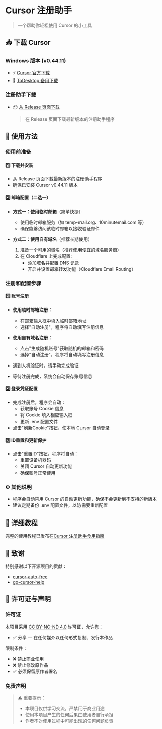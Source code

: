 # Cursor 注册助手

> 一个帮助你轻松使用 Cursor 的小工具

## 📥 下载 Cursor

### Windows 版本 (v0.44.11)
- ⚡ [Cursor 官方下载](https://downloader.cursor.sh/builds/250103fqxdt5u9z/windows/nsis/x64)
- 🔄 [ToDesktop 备用下载](https://download.todesktop.com/230313mzl4w4u92/Cursor%20Setup%200.44.11%20-%20Build%20250103fqxdt5u9z-x64.exe)

### 注册助手下载
- 📦 [从 Release 页面下载](https://github.com/ktovoz/cursorRegister/releases)
  > 在 Release 页面下载最新版本的注册助手程序

## 🔐 使用方法

### 使用前准备
#### 1️⃣ 下载并安装
- 从 Release 页面下载最新版本的注册助手程序
- 确保已安装 Cursor v0.44.11 版本

#### 2️⃣ 邮箱配置（二选一）
- **方式一：使用临时邮箱**（简单快捷）
  - 使用临时邮箱服务（如 temp-mail.org、10minutemail.com 等）
  - 确保能够访问该临时邮箱以接收验证邮件

- **方式二：使用自有域名**（推荐长期使用）
  1. 准备一个可用的域名（推荐使用便宜的域名服务商）
  2. 在 Cloudflare 上完成配置:
     - 添加域名并配置 DNS 记录
     - 开启并设置邮箱转发功能（Cloudflare Email Routing）

### 注册和配置步骤
#### 1️⃣ 账号注册
- **使用临时邮箱注册：**
  - 在邮箱输入框中填入临时邮箱地址
  - 选择"自动注册"，程序将自动填写注册信息

- **使用自有域名注册：**
  - 点击"生成随机账号"获取随机的邮箱和密码
  - 选择"自动注册"，程序将自动填写注册信息

- 遇到人机验证时，请手动完成验证
- 等待注册完成，系统会自动保存账号信息

#### 2️⃣ 登录凭证配置
- 完成注册后，程序会自动：
  - 获取账号 Cookie 信息
  - 将 Cookie 填入相应输入框
  - 更新 .env 配置文件
- 点击"刷新Cookie"按钮，使本地 Cursor 自动登录

#### 3️⃣ ID重置和更新保护
- 点击"重置ID"按钮，程序将自动：
  - 重置设备机器码
  - 关闭 Cursor 自动更新功能
  - 确保账号正常使用

### ⚙️ 其他说明
- 程序会自动禁用 Cursor 的自动更新功能，确保不会更新到不支持的新版本
- 建议定期备份 .env 配置文件，以防需要重新配置

## 📖 详细教程
完整的使用教程已发布在[Cursor 注册助手食用指南](https://www.ktovoz.com/blog/%E6%95%99%E5%AD%A6/Cursor%E6%B3%A8%E5%86%8C%E5%8A%A9%E6%89%8B%E9%A3%9F%E7%94%A8%E6%8C%87%E5%8D%97)


## 🙏 致谢
特别感谢以下开源项目的贡献：

- [cursor-auto-free](https://github.com/chengazhen/cursor-auto-free)
- [go-cursor-help](https://github.com/yuaotian/go-cursor-help)

## 📜 许可证与声明

### 许可证
本项目采用 [CC BY-NC-ND 4.0](https://creativecommons.org/licenses/by-nc-nd/4.0/) 许可证，允许您：
- ✅ 分享 — 在任何媒介以任何形式复制、发行本作品

限制条件：
- ❌ 禁止商业使用
- ❌ 禁止修改原作品
- ✅ 必须保留原作者署名

### 免责声明
> ⚠️ 重要提示：
> - 本项目仅供学习交流，严禁用于商业用途
> - 使用本项目产生的任何后果由使用者自行承担
> - 作者不对使用过程中可能出现的任何问题负责
